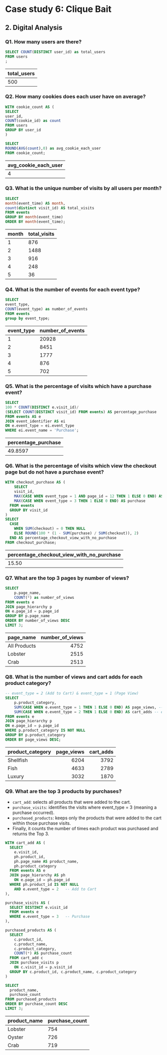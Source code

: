 # Case study 6: Clique Bait

## 2. Digital Analysis

### Q1. How many users are there?
```sql
SELECT COUNT(DISTINCT user_id) as total_users
FROM users
;
```

| total_users |
|-------------|
|500          |

### Q2. How many cookies does each user have on average?
```sql
WITH cookie_count AS (
SELECT
user_id, 
COUNT(cookie_id) as count
FROM users
GROUP BY user_id
)

SELECT 
ROUND(AVG(count),0) as avg_cookie_each_user
FROM cookie_count;
```

| avg_cookie_each_user |
|----------------------|
|4                     |

### Q3. What is the unique number of visits by all users per month?
```sql
SELECT 
month(event_time) AS month,
count(distinct visit_id) AS total_visits
FROM events 
GROUP BY month(event_time)
ORDER BY month(event_time);
```
| month | total_visits |
|-------|--------------|
| 1     |876           |
| 2     |1488          |
| 3     |916           |
| 4     |248           |
| 5     |36            |

### Q4. What is the number of events for each event type?
```sql
SELECT 
event_type,
COUNT(event_type) as number_of_events
FROM events 
group by event_type;
```

| event_type | number_of_events |
|------------|------------------|
| 1          | 20928            |
| 2          | 8451             |
| 3          | 1777             |
| 4          | 876              |
| 5          | 702              |


### Q5. What is the percentage of visits which have a purchase event?
```sql
SELECT 
100 * COUNT(DISTINCT e.visit_id)/
(SELECT COUNT(DISTINCT visit_id) FROM events) AS percentage_purchase
FROM events AS e
JOIN event_identifier AS ei
ON e.event_type = ei.event_type
WHERE ei.event_name = 'Purchase';
```
| percentage_purchase | 
|---------------------|
| 49.8597             |

### Q6. What is the percentage of visits which view the checkout page but do not have a purchase event?
```sql
WITH checkout_purchase AS (
	SELECT 
	visit_id,
	MAX(CASE WHEN event_type = 1 AND page_id = 12 THEN 1 ELSE 0 END) AS checkout,
    MAX(CASE WHEN event_type = 3 THEN 1 ELSE 0 END) AS purchase
  FROM events
  GROUP BY visit_id
)
SELECT 
  CASE 
    WHEN SUM(checkout) = 0 THEN NULL
    ELSE ROUND(100 * (1 - SUM(purchase) / SUM(checkout)), 2)
  END AS percentage_checkout_view_with_no_purchase
FROM checkout_purchase;
```

|percentage_checkout_view_with_no_purchase|
|-----------------------------------------|
|15.50                                    |

### Q7. What are the top 3 pages by number of views?
```sql
SELECT 
	p.page_name,
	COUNT(*) as number_of_views
FROM events e
JOIN page_hierarchy p
ON e.page_id = p.page_id
GROUP BY p.page_name
ORDER BY number_of_views DESC
LIMIT 3;
```

| page_name   | number_of_views |
|-------------|----------------:|
| All Products|            4752 |
| Lobster     |            2515 |
| Crab        |            2513 |


### Q8. What is the number of views and cart adds for each product category?
```sql
-- event_type = 2 (Add to Cart) & event_type = 1 (Page View)
SELECT
	p.product_category,
	SUM(CASE WHEN e.event_type = 1 THEN 1 ELSE 0 END) AS page_views, -- event_type = 2 (Add to Cart)
	SUM(CASE WHEN e.event_type = 2 THEN 1 ELSE 0 END) AS cart_adds -- event_type = 1 (Page View)
FROM events e
JOIN page_hierarchy p
ON e.page_id = p.page_id
WHERE p.product_category IS NOT NULL
GROUP BY p.product_category
ORDER BY page_views DESC;
```

| product_category | page_views | cart_adds |
|------------------|-----------:|----------:|
| Shellfish        |       6204 |      3792 |
| Fish             |       4633 |      2789 |
| Luxury           |       3032 |      1870 |


### Q9. What are the top 3 products by purchases?
- `cart_add`: selects all products that were added to the cart.
- `purchase_visits`: identifies the visits where event_type = 3 (meaning a purchase occurred).
- `purchased_products`: keeps only the products that were added to the cart within those purchase visits.
- Finally, it counts the number of times each product was purchased and returns the Top 3.
  
```sql
WITH cart_add AS (
  SELECT 
    e.visit_id,
    ph.product_id,
    ph.page_name AS product_name,
    ph.product_category
  FROM events AS e
  JOIN page_hierarchy AS ph
    ON e.page_id = ph.page_id
  WHERE ph.product_id IS NOT NULL
    AND e.event_type = 2   -- Add to Cart
),

purchase_visits AS (
  SELECT DISTINCT e.visit_id
  FROM events e
  WHERE e.event_type = 3   -- Purchase
),

purchased_products AS (
  SELECT 
    c.product_id,
    c.product_name,
    c.product_category,
    COUNT(*) AS purchase_count
  FROM cart_add c
  JOIN purchase_visits p
    ON c.visit_id = p.visit_id
  GROUP BY c.product_id, c.product_name, c.product_category
)

SELECT 
  product_name,
  purchase_count
FROM purchased_products
ORDER BY purchase_count DESC
LIMIT 3;
```
| product_name | purchase_count |
|--------------|----------------|
| Lobster 	   | 754			|
| Oyster	   | 726            |
| Crab         | 719 			|



